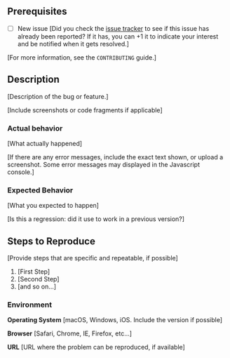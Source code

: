 ## Prerequisites

* [ ] New issue
[Did you check the [issue tracker](https://github.com/arnog/mathlive/issues) to see if this issue has already been reported? If it has, you can +1 it to indicate your interest and be notified when it gets resolved.]

[For more information, see the `CONTRIBUTING` guide.]

## Description
[Description of the bug or feature.]

[Include screenshots or code fragments if applicable]

### Actual behavior
[What actually happened]

[If there are any error messages, include the exact text shown, 
or upload a screenshot. Some error messages may displayed in the Javascript console.]

### Expected Behavior 
[What you expected to happen]

[Is this a regression: did it use to work in a previous version?]

## Steps to Reproduce
[Provide steps that are specific and repeatable, if possible]
1. [First Step]
2. [Second Step]
3. [and so on...]


### Environment
**Operating System** 
[macOS, Windows, iOS. Include the version if possible]

**Browser** [Safari, Chrome, IE, Firefox, etc...]

**URL** [URL where the problem can be reproduced, if available]
